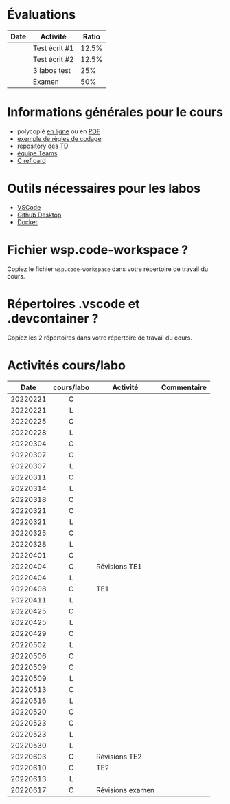 # Évaluations

| Date | Activité | Ratio |
|---|---|---|
| | Test écrit #1 | 12.5% |
|  | Test écrit #2 | 12.5% |
|   | 3 labos test | 25% |
|   | Examen | 50% |

# Informations générales pour le cours

- polycopié [en ligne](https://heig-tin-info.github.io/handout/) ou en [PDF](https://github.com/heig-tin-info/handout/releases/download/v0.2.7/handout.pdf)
- [exemple de règles de codage](https://google.github.io/styleguide/cppguide.html)
- [repository des TD](https://github.com/Info2-TIN-B-2021-2022/TD)
- [équipe Teams]()
- [C ref card](https://github.com/heig-tin-info/refcard)

# Outils nécessaires pour les labos

- [VSCode](https://code.visualstudio.com/download)
- [Github Desktop](https://desktop.github.com/)
- [Docker](https://www.docker.com/products/docker-desktop)

# Fichier wsp.code-workspace ?

Copiez le fichier `wsp.code-workspace` dans votre répertoire de travail du cours.

# Répertoires .vscode et .devcontainer ?

Copiez les 2 répertoires dans votre répertoire de travail du cours.

# Activités cours/labo
| Date | cours/labo | Activité | Commentaire |
|---|:---:|---|---|
| 20220221 | C | | |
| 20220221 | L | | |
| 20220225 | C | | |
| 20220228 | L | | |
| 20220304 | C | | |
| 20220307 | C | | |
| 20220307 | L | | |
| 20220311 | C | | |
| 20220314 | L | | |
| 20220318 | C | | |
| 20220321 | C | | |
| 20220321 | L | | |
| 20220325 | C | | |
| 20220328 | L | | |
| 20220401 | C | | |
| 20220404 | C | Révisions TE1 | |
| 20220404 | L | | |
| 20220408 | C | TE1 | |
| 20220411 | L | | |
| 20220425 | C | | |
| 20220425 | L | | |
| 20220429 | C | | |
| 20220502 | L | | |
| 20220506 | C | | |
| 20220509 | C | | |
| 20220509 | L | | |
| 20220513 | C | | |
| 20220516 | L | | |
| 20220520 | C | | |
| 20220523 | C | | |
| 20220523 | L | | |
| 20220530 | L | | |
| 20220603 | C | Révisions TE2 | |
| 20220610 | C | TE2| |
| 20220613 | L | | |
| 20220617 | C | Révisions examen| |
